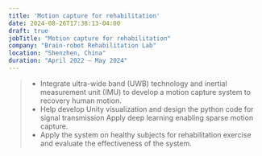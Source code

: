 ```yaml
---
title: 'Motion capture for rehabilitation'
date: 2024-08-26T17:38:13-04:00
draft: true
jobTitle: "Motion capture for rehabilitation"
company: "Brain-robot Rehabilitation Lab"
location: "Shenzhen, China"
duration: "April 2022 – May 2024"
---
```


> * Integrate ultra-wide band (UWB) technology and inertial measurement unit (IMU) to develop a motion capture system to recovery human motion.
> * Help develop Unity visualization and design the python code for signal transmission Apply deep learning enabling sparse motion capture.
> * Apply the system on healthy subjects for rehabilitation exercise and evaluate the effectiveness of the system.
